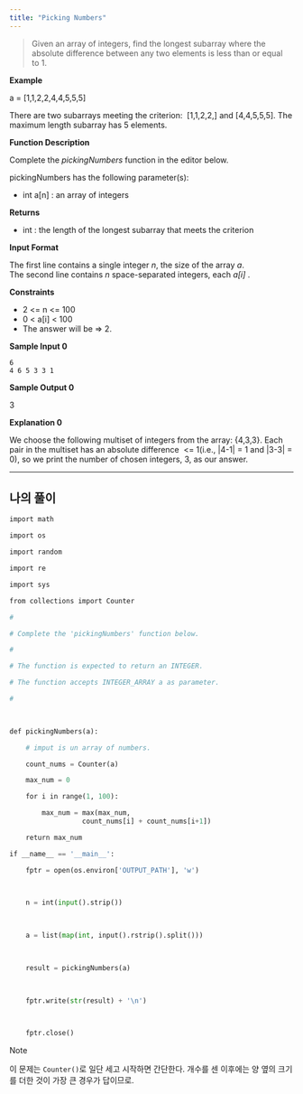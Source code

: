 ```yaml
---
title: "Picking Numbers"
---
```


> Given an array of integers, find the longest subarray where the absolute difference between any two elements is less than or equal to 1. 

**Example**

a = [1,1,2,2,4,4,5,5,5]

There are two subarrays meeting the criterion:  [1,1,2,2,] and [4,4,5,5,5]. The maximum length subarray has 5 elements.

**Function Description**

Complete the _pickingNumbers_ function in the editor below. 

pickingNumbers has the following parameter(s): 

- int a[n] : an array of integers 

**Returns**

- int : the length of the longest subarray that meets the criterion 

**Input Format**

The first line contains a single integer _n_, the size of the array _a_.   
The second line contains _n_ space-separated integers, each *a[i]* .

**Constraints**
- 2 <= n <= 100
- 0 < a[i] < 100
-   The answer will be => 2. 

**Sample Input 0**

```
6
4 6 5 3 3 1
```

**Sample Output 0**

3

**Explanation 0**

We choose the following multiset of integers from the array: {4,3,3}. Each pair in the multiset has an absolute difference  <= 1(i.e., |4-1| = 1 and |3-3| = 0), so we print the number of chosen integers, 3, as our answer.

---
## 나의 풀이

```python
import math

import os

import random

import re

import sys

from collections import Counter

#

# Complete the 'pickingNumbers' function below.

#

# The function is expected to return an INTEGER.

# The function accepts INTEGER_ARRAY a as parameter.

#

  

def pickingNumbers(a):

    # imput is un array of numbers.

    count_nums = Counter(a)

    max_num = 0

    for i in range(1, 100):

        max_num = max(max_num, 
				  count_nums[i] + count_nums[i+1])

    return max_num

if __name__ == '__main__':

    fptr = open(os.environ['OUTPUT_PATH'], 'w')

  

    n = int(input().strip())

  

    a = list(map(int, input().rstrip().split()))

  

    result = pickingNumbers(a)

  

    fptr.write(str(result) + '\n')

  

    fptr.close()
```

> [!note]  
> 
> 이 문제는 `Counter()`로 일단 세고 시작하면 간단한다.
> 개수를 센 이후에는 양 옆의 크기를 더한 것이 가장 큰 경우가 답이므로.
